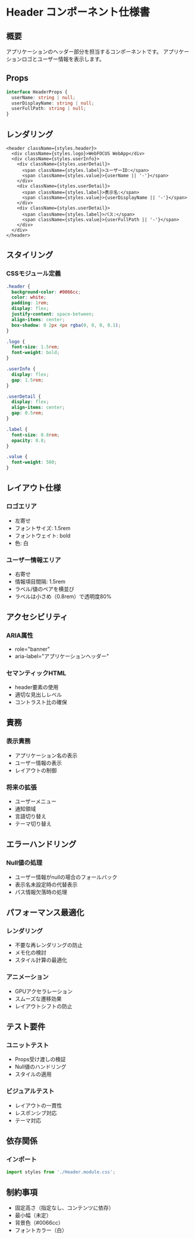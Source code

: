 # Header コンポーネント仕様書

## 概要

アプリケーションのヘッダー部分を担当するコンポーネントです。
アプリケーションロゴとユーザー情報を表示します。

## Props

```typescript
interface HeaderProps {
  userName: string | null;
  userDisplayName: string | null;
  userFullPath: string | null;
}
```

## レンダリング

```tsx
<header className={styles.header}>
  <div className={styles.logo}>WebFOCUS WebApp</div>
  <div className={styles.userInfo}>
    <div className={styles.userDetail}>
      <span className={styles.label}>ユーザーID:</span>
      <span className={styles.value}>{userName || '-'}</span>
    </div>
    <div className={styles.userDetail}>
      <span className={styles.label}>表示名:</span>
      <span className={styles.value}>{userDisplayName || '-'}</span>
    </div>
    <div className={styles.userDetail}>
      <span className={styles.label}>パス:</span>
      <span className={styles.value}>{userFullPath || '-'}</span>
    </div>
  </div>
</header>
```

## スタイリング

### CSSモジュール定義
```css
.header {
  background-color: #0066cc;
  color: white;
  padding: 1rem;
  display: flex;
  justify-content: space-between;
  align-items: center;
  box-shadow: 0 2px 4px rgba(0, 0, 0, 0.1);
}

.logo {
  font-size: 1.5rem;
  font-weight: bold;
}

.userInfo {
  display: flex;
  gap: 1.5rem;
}

.userDetail {
  display: flex;
  align-items: center;
  gap: 0.5rem;
}

.label {
  font-size: 0.8rem;
  opacity: 0.8;
}

.value {
  font-weight: 500;
}
```

## レイアウト仕様

### ロゴエリア
- 左寄せ
- フォントサイズ: 1.5rem
- フォントウェイト: bold
- 色: 白

### ユーザー情報エリア
- 右寄せ
- 情報項目間隔: 1.5rem
- ラベル/値のペアを横並び
- ラベルは小さめ（0.8rem）で透明度80%

## アクセシビリティ

### ARIA属性
- role="banner"
- aria-label="アプリケーションヘッダー"

### セマンティックHTML
- header要素の使用
- 適切な見出しレベル
- コントラスト比の確保

## 責務

### 表示責務
- アプリケーション名の表示
- ユーザー情報の表示
- レイアウトの制御

### 将来の拡張
- ユーザーメニュー
- 通知領域
- 言語切り替え
- テーマ切り替え

## エラーハンドリング

### Null値の処理
- ユーザー情報がnullの場合のフォールバック
- 表示名未設定時の代替表示
- パス情報欠落時の処理

## パフォーマンス最適化

### レンダリング
- 不要な再レンダリングの防止
- メモ化の検討
- スタイル計算の最適化

### アニメーション
- GPUアクセラレーション
- スムーズな遷移効果
- レイアウトシフトの防止

## テスト要件

### ユニットテスト
- Props受け渡しの検証
- Null値のハンドリング
- スタイルの適用

### ビジュアルテスト
- レイアウトの一貫性
- レスポンシブ対応
- テーマ対応

## 依存関係

### インポート
```typescript
import styles from './Header.module.css';
```

## 制約事項

- 固定高さ（指定なし、コンテンツに依存）
- 最小幅（未定）
- 背景色（#0066cc）
- フォントカラー（白）
